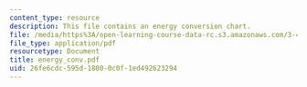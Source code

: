 ```yaml
---
content_type: resource
description: This file contains an energy conversion chart.
file: /media/https%3A/open-learning-course-data-rc.s3.amazonaws.com/3-46-photonic-materials-and-devices-spring-2006/26fe6cdc595d18000c0f1ed492623294_energy_conv.pdf
file_type: application/pdf
resourcetype: Document
title: energy_conv.pdf
uid: 26fe6cdc-595d-1800-0c0f-1ed492623294
---
```

